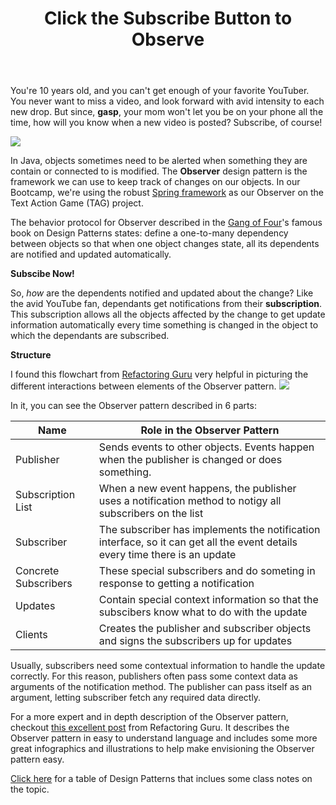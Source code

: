 ﻿---
layout: post
title: Click the Subscribe Button to Observe
---

You're 10 years old, and you can't get enough of your favorite YouTuber. You never want to miss a video, and look forward with avid intensity to each new drop. But since, **gasp**, your mom won't let you be on your phone all the time, how will you know when a new video is posted?  Subscribe, of course! 

![](https://media1.tenor.com/images/030643feae2c2c4bef5429d45f9605b7/tenor.gif)

In Java, objects sometimes need to be alerted when something they are contain or connected to is modified. The **Observer** design pattern is the framework we can use to keep track of changes on our objects.  In our Bootcamp, we're using the robust <a href="https://spring.io/" target="_blank">Spring framework</a> as our Observer on the Text Action Game (TAG) project. 

The behavior protocol for Observer described in the <a href="https://retsullivan.github.io/Almost-Famous-the-Fab-4-of-Design-Patterns/" target="_blank">Gang of Four</a>'s famous book on Design Patterns states: define a one-to-many dependency between objects so that when one object changes state, all its dependents are notified and updated automatically. 

**Subscibe Now!**

So, *how* are the dependents notified and updated about the change? Like the avid YouTube fan, dependants get notifications from their **subscription**. This subscription allows all the objects affected by the change to get update information automatically every time something is changed in the object to which the dependants are subscribed.

**Structure**

I found this flowchart from <a href="https://refactoring.guru/" target="_blank">Refactoring Guru</a> very helpful in picturing the different interactions between elements of the Observer pattern.
![](https://refactoring.guru/images/patterns/diagrams/observer/structure-indexed-2x.png)

In it, you can see the Observer pattern described in 6 parts:

| Name     | Role in the Observer Pattern |
|----------|------------------------------|
| Publisher| Sends events to other objects. Events happen when the publisher is changed or does something. |
| Subscription List| When a new event happens, the publisher uses a notification method to notigy all subscribers on the list |
| Subscriber| The subscriber has implements the notification interface, so it can get all the event details every time there is an update  |
| Concrete Subscribers| These special subscribers and do someting in response to getting a notification |
| Updates| Contain special context information so that the subscibers know what to do with the update |
| Clients| Creates the publisher and subscriber objects and signs the subscribers up for updates |

Usually, subscribers need some contextual information to handle the update correctly. For this reason, publishers often pass some context data as arguments of the notification method. The publisher can pass itself as an argument, letting subscriber fetch any required data directly.


For a more expert and in depth description of the Observer pattern, checkout  <a href="https://refactoring.guru/design-patterns/observer	" target="_blank">this excellent post</a> from Refactoring Guru. It describes the Observer pattern in easy to understand language and includes some more great infographics and illustrations to help make envisioning the Observer pattern easy. 																						

<a href="https://docs.google.com/spreadsheets/d/1OlY9JCrjk7uvxffcAcwOa1yOtACNMfv-YUb5PcUrOUI/edit?usp=sharing" target="_blank">Click here</a> for a table of Design Patterns that inclues some class notes on the topic.